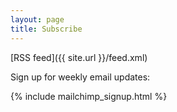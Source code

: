 ```yaml
---
layout: page
title: Subscribe
---
```


<i class="fa fa-rss-square"></i> [RSS feed]({{ site.url }}/feed.xml)

<i class="fa fa-envelope"></i> Sign up for weekly email updates:

{% include mailchimp_signup.html %}
